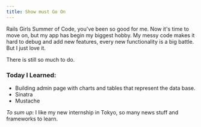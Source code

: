 ```yaml
--- 
title: Show must Go On
---
```


Rails Girls Summer of Code, you've been so good for me. Now it's time to move on, but my app has begin my biggest hobby. My messy code makes it hard to debug and add new features, every new functionality is a big battle. But I just love it. 

There is still so much to do.

### Today I Learned:
* Building admin page with charts and tables that represent the data base.
* Sinatra
* Mustache

_To sum up_:
I like my new internship in Tokyo, so many news stuff and frameworks to learn. 
